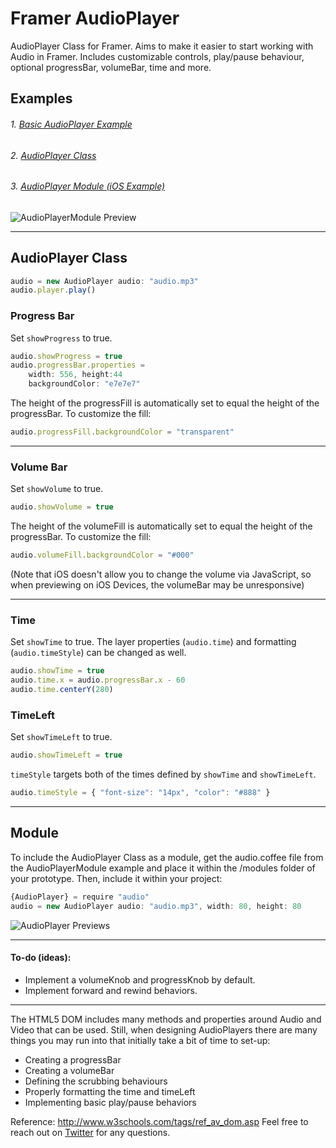 # Framer AudioPlayer
AudioPlayer Class for Framer. Aims to make it easier to start working with Audio in Framer. Includes customizable controls, play/pause behaviour, optional progressBar, volumeBar, time and more.

## Examples
###### 1. [Basic AudioPlayer Example](http://share.framerjs.com/mz633vr9l57p/)
###### 2. [AudioPlayer Class](http://share.framerjs.com/bplu2b1se9bv/) 
###### 3. [AudioPlayer Module (iOS Example)](http://share.framerjs.com/z7b91klf85q2/) 

![AudioPlayerModule Preview](https://www.imageupload.co.uk/images/2015/03/17/ap4.png)

---

## AudioPlayer Class

```javascript
audio = new AudioPlayer audio: "audio.mp3"
audio.player.play()
```

### Progress Bar
Set `showProgress` to true. 
```javascript
audio.showProgress = true
audio.progressBar.properties = 
	width: 556, height:44
	backgroundColor: "e7e7e7"
```

The height of the progressFill is automatically set to equal the height of the progressBar. To customize the fill:
```javascript
audio.progressFill.backgroundColor = "transparent"
```
---

### Volume Bar
Set `showVolume` to true. 
```javascript
audio.showVolume = true
```

The height of the volumeFill is automatically set to equal the height of the progressBar. To customize the fill:
```javascript
audio.volumeFill.backgroundColor = "#000"
```

(Note that iOS doesn't allow you to change the volume via JavaScript, so when previewing on iOS Devices, the volumeBar may be unresponsive)

---

### Time
Set `showTime` to true. The layer properties (`audio.time`) and formatting (`audio.timeStyle`) can be changed as well.
```javascript
audio.showTime = true
audio.time.x = audio.progressBar.x - 60
audio.time.centerY(280)

```

### TimeLeft
Set `showTimeLeft` to true. 
```javascript
audio.showTimeLeft = true
```

`timeStyle` targets both of the times defined by `showTime` and `showTimeLeft`.
```javascript
audio.timeStyle = { "font-size": "14px", "color": "#888" }
```
---

## Module
To include the AudioPlayer Class as a module, get the audio.coffee file from the AudioPlayerModule example and place it within the /modules folder of your prototype. Then, include it within your project:

```javascript
{AudioPlayer} = require "audio"
audio = new AudioPlayer audio: "audio.mp3", width: 80, height: 80
```

![AudioPlayer Previews](http://cl.ly/aFrl/playerPreviews.png)

---
#### To-do (ideas):
- Implement a volumeKnob and progressKnob by default.
- Implement forward and rewind behaviors.

---

The HTML5 DOM includes many methods and properties around Audio and Video that can be used. Still, when designing AudioPlayers there are many things you may run into that initially take a bit of time to set-up:

- Creating a progressBar
- Creating a volumeBar
- Defining the scrubbing behaviours
- Properly formatting the time and timeLeft
- Implementing basic play/pause behaviors

Reference: http://www.w3schools.com/tags/ref_av_dom.asp
Feel free to reach out on [Twitter](https://twitter.com/benjaminnathan/) for any questions.
